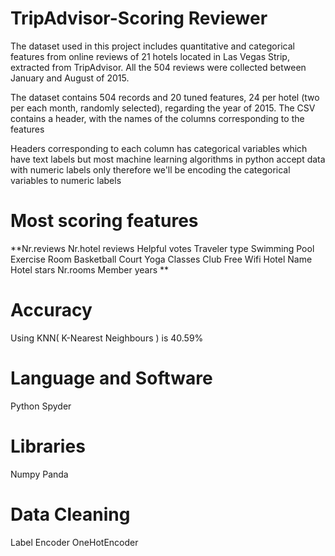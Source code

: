 # TripAdvisor-Scoring Reviewer
The dataset used in this project includes quantitative and categorical features from online reviews of 21 hotels located in Las Vegas Strip, extracted from TripAdvisor. All the 504 reviews were collected between January and August of 2015.

The dataset contains 504 records and 20 tuned features, 24 per hotel (two per each month, randomly selected), regarding the year of 2015. The CSV contains a header, with the names of the columns corresponding to the features

Headers corresponding to each column has categorical variables which have text labels but most machine learning algorithms in python accept data with numeric labels only therefore we'll be encoding the categorical variables to numeric labels

# Most scoring features
**Nr.reviews 
Nr.hotel reviews 
Helpful votes
Traveler type
Swimming Pool
Exercise Room
Basketball Court
Yoga Classes
Club
Free Wifi
Hotel Name
Hotel stars
Nr.rooms 
Member years
**

# Accuracy
Using KNN( K-Nearest Neighbours ) is 40.59%

# Language and Software
Python
Spyder

# Libraries
Numpy
Panda

# Data Cleaning
Label Encoder
OneHotEncoder

